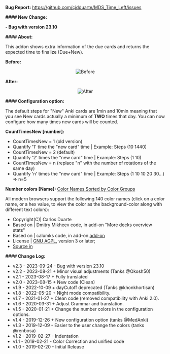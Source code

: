 <b>Bug Report:</b> <a href="https://github.com/cjdduarte/MDS_Time_Left/issues">https://github.com/cjdduarte/MDS_Time_Left/issues</a>

<b>#### New Change:</b>

<b>- Bug with version 23.10</b>

<b>#### About:</b>

This addon shows extra information of the due cards and returns the expected time to finalize (Due+New).

<b>Before:</b>

<p align="center">
  <img src="https://i.ibb.co/JKzqR6H/image.png" alt="Before">
</p>

<b>After:</b>

<p align="center">
  <img src="https://i.ibb.co/Ptk82k1/image.png" alt="After">
</p>

<b>#### Configuration option:</b>

The default steps for "New" Anki cards are 1min and 10min meaning that you see New cards actually a minimum of <b>TWO</b> times that day.
You can now configure how many times new cards will be counted.

<b>CountTimesNew [number]:</b>

<ul>
  <li>CountTimesNew = 1 (old version)</li>
  <li>Quantify '1' time the "new card" time | Example: Steps (10 1440)</li>
  <li>CountTimesNew = 2 (default)</li>
  <li>Quantify '2' times the "new card" time | Example: Steps (1 10)</li>
  <li>CountTimesNew = n (replace "n" with the number of rotations of the same day)</li>
  <li>Quantify 'n' times the "new card" time | Example: Steps (1 10 10 20 30...) => n=5</li>
</ul>

<b>Number colors [Name]:</b> <a href="https://www.w3schools.com/colors/colors_groups.asp">Color Names Sorted by Color Groups</a>

All modern browsers support the following 140 color names (click on a color name, or a hex value, to view the color as the background-color along with different text colors):

<ul>
  <li>Copyright(C)| Carlos Duarte</li>
  <li>Based on | Dmitry Mikheev code, in add-on "More decks overview stats"</li>
  <li>Based on | calumks code, in add-on <a href="https://github.com/calumks/anki-deck-stats">add-on</a></li>
  <li>License | <a href="http://www.gnu.org/licenses/agpl.html">GNU AGPL</a>, version 3 or later;</li>
  <li><a href="https://github.com/cjdduarte/MDS_Time_Left">Source in</a></li>
</ul>

<b> #### Change Log:</b>

<ul>
  <li>v2.3 - 2023-09-24 - Bug with version 23.10</li>
  <li>v2.2 - 2023-08-21 + Minor visual adjustments (Tanks @Okosh50)</li>
  <li>v2.1 - 2023-08-17 + Fully translated</li>
  <li>v2.0 - 2023-08-15 + New code (Clean)</li>
  <li>v1.9 - 2022-10-09 + dayCutoff deprecated (Tanks @khonkhortisan)</li>
  <li>v1.8 - 2022-05-20 + Night mode compatibility.</li>
  <li>v1.7 - 2021-01-27 + Clean code (removed compatibility with Anki 2.0).</li>
  <li>v1.6 - 2020-03-31 + Adjust Grammar and translation.</li>
  <li>v1.5 - 2020-01-21 + Change the number colors in the configuration options.</li>
  <li>v1.4 - 2019-12-26 + New configuration option (tanks @MedAnki)</li>
  <li>v1.3 - 2019-12-09 - Easier to the user change the colors (tanks @renbosa)</li>
  <li>v1.2 - 2019-02-27 - Indentation</li>
  <li>v1.1 - 2019-02-21 - Color Correction and unified code</li>
  <li>v1.0 - 2019-02-20 - Initial Release</li>
</ul>
